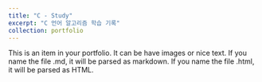 ```yaml
---
title: "C - Study"
excerpt: "C 언어 알고리즘 학습 기록"
collection: portfolio
---
```


This is an item in your portfolio. It can be have images or nice text. If you name the file .md, it will be parsed as markdown. If you name the file .html, it will be parsed as HTML. 
